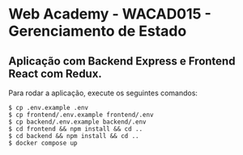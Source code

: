 # Web Academy - WACAD015 - Gerenciamento de Estado

## Aplicação com Backend Express e Frontend React com Redux.

Para rodar a aplicação, execute os seguintes comandos:

```
$ cp .env.example .env
$ cp frontend/.env.example frontend/.env
$ cp backend/.env.example backend/.env
$ cd frontend && npm install && cd ..
$ cd backend && npm install && cd ..
$ docker compose up
```
